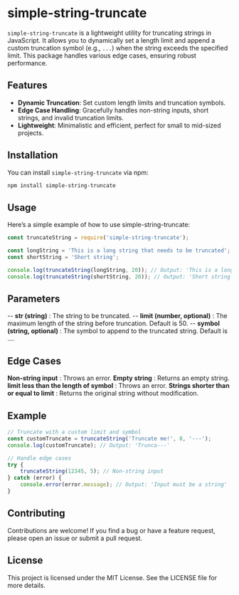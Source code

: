 # simple-string-truncate

`simple-string-truncate` is a lightweight utility for truncating strings in JavaScript. It allows you to dynamically set a length limit and append a custom truncation symbol (e.g., `...`) when the string exceeds the specified limit. This package handles various edge cases, ensuring robust performance.

## Features

- **Dynamic Truncation**: Set custom length limits and truncation symbols.
- **Edge Case Handling**: Gracefully handles non-string inputs, short strings, and invalid truncation limits.
- **Lightweight**: Minimalistic and efficient, perfect for small to mid-sized projects.

## Installation

You can install `simple-string-truncate` via npm:

```bash
npm install simple-string-truncate
```

## Usage
Here’s a simple example of how to use simple-string-truncate:

```javascript
const truncateString = require('simple-string-truncate');

const longString = 'This is a long string that needs to be truncated';
const shortString = 'Short string';

console.log(truncateString(longString, 20)); // Output: 'This is a long str...'
console.log(truncateString(shortString, 20)); // Output: 'Short string'

```

## Parameters
-- **str (string)** : The string to be truncated.
-- **limit (number, optional)** : The maximum length of the string before truncation. Default is 50.
-- **symbol (string, optional)** : The symbol to append to the truncated string. Default is ....

## Edge Cases
**Non-string input** : Throws an error.
**Empty string** : Returns an empty string.
**limit less than the length of symbol** : Throws an error.
**Strings shorter than or equal to limit** : Returns the original string without modification.


## Example
```javascript
// Truncate with a custom limit and symbol
const customTruncate = truncateString('Truncate me!', 8, '---');
console.log(customTruncate); // Output: 'Trunca---'

// Handle edge cases
try {
    truncateString(12345, 5); // Non-string input
} catch (error) {
    console.error(error.message); // Output: 'Input must be a string'
}

```

## Contributing
Contributions are welcome! If you find a bug or have a feature request, please open an issue or submit a pull request.

## License
This project is licensed under the MIT License. See the LICENSE file for more details.